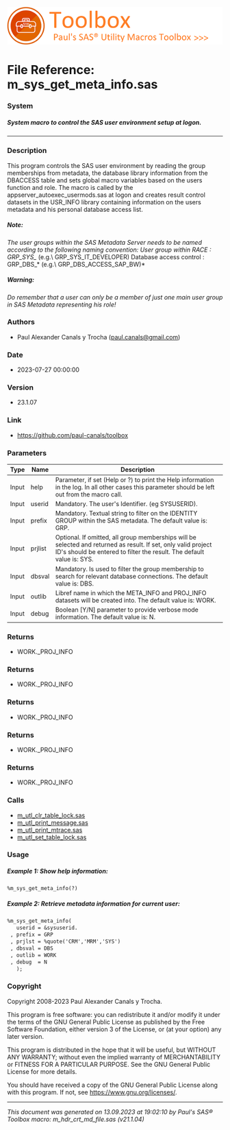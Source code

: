 ![../../misc/images/doc_header.png](../../misc/images/doc_header.png)
# 
# File Reference: m_sys_get_meta_info.sas

### System

##### System macro to control the SAS user environment setup at logon.

***

### Description
This program controls the SAS user environment by reading the group memberships from metadata, the database library information from the DBACCESS table and sets global macro variables based on the users function and role. The macro is called by the appserver_autoexec_usermods.sas at logon and creates result control datasets in the USR_INFO library containing information on the users metadata and his personal database access list.

##### *Note:*
*The user groups within the SAS Metadata Server needs to be named according to the following naming convention:
 User group within RACE : GRP_SYS_*
 (e.g.\ GRP_SYS_IT_DEVELOPER) Database access control : GRP_DBS_*
 (e.g.\ GRP_DBS_ACCESS_SAP_BW)*

##### *Warning:*
*Do remember that a user can only be a member of just one main user group in SAS Metadata representing his role!*

### Authors
* Paul Alexander Canals y Trocha (paul.canals@gmail.com)

### Date
* 2023-07-27 00:00:00

### Version
* 23.1.07

### Link
* https://github.com/paul-canals/toolbox

### Parameters
| Type | Name | Description |
| ---- | ---- | ----------- |
| Input | help | Parameter, if set (Help or ?) to print the Help information in the log. In all other cases this parameter should be left out from the macro call. |
| Input | userid | Mandatory. The user's Identifier. (eg SYSUSERID). |
| Input | prefix | Mandatory. Textual string to filter on the IDENTITY GROUP within the SAS metadata. The default value is: GRP. |
| Input | prjlist | Optional. If omitted, all group memberships will be selected and returned as result. If set, only valid project ID's should be entered to filter the result. The default value is: SYS. |
| Input | dbsval | Mandatory. Is used to filter the group membership to search for relevant database connections. The default value is: DBS. |
| Input | outlib | Libref name in which the META_INFO and PROJ_INFO datasets will be created into. The default value is: WORK. |
| Input | debug | Boolean [Y/N] parameter to provide verbose mode information. The default value is: N. |

### Returns
* WORK._PROJ_INFO

### Returns
* WORK._PROJ_INFO

### Returns
* WORK._PROJ_INFO

### Returns
* WORK._PROJ_INFO

### Returns
* WORK._PROJ_INFO

### Calls
* [m_utl_clr_table_lock.sas](m_utl_clr_table_lock.md)
* [m_utl_print_message.sas](m_utl_print_message.md)
* [m_utl_print_mtrace.sas](m_utl_print_mtrace.md)
* [m_utl_set_table_lock.sas](m_utl_set_table_lock.md)

### Usage

##### Example 1: Show help information:
```sas
%m_sys_get_meta_info(?)
```

##### Example 2: Retrieve metadata information for current user:
```sas
%m_sys_get_meta_info(
   userid = &sysuserid.
 , prefix = GRP
 , prjlst = %quote('CRM','MRM','SYS')
 , dbsval = DBS
 , outlib = WORK
 , debug  = N
   );
```

### Copyright
Copyright 2008-2023 Paul Alexander Canals y Trocha. 
 
This program is free software: you can redistribute it and/or modify 
it under the terms of the GNU General Public License as published by 
the Free Software Foundation, either version 3 of the License, or 
(at your option) any later version. 
 
This program is distributed in the hope that it will be useful, 
but WITHOUT ANY WARRANTY; without even the implied warranty of 
MERCHANTABILITY or FITNESS FOR A PARTICULAR PURPOSE. See the 
GNU General Public License for more details. 
 
You should have received a copy of the GNU General Public License 
along with this program. If not, see <https://www.gnu.org/licenses/>. 


***
*This document was generated on 13.09.2023 at 19:02:10  by Paul's SAS&reg; Toolbox macro: m_hdr_crt_md_file.sas (v21.1.04)*
